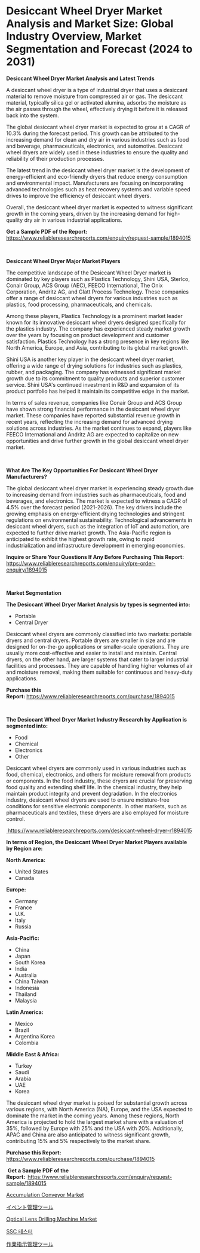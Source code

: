 <p><h1>Desiccant Wheel Dryer Market Analysis and Market Size: Global Industry Overview, Market Segmentation and Forecast (2024 to 2031)</h1></p><p><strong>Desiccant Wheel Dryer Market Analysis and Latest Trends</strong></p>
<p><p>A desiccant wheel dryer is a type of industrial dryer that uses a desiccant material to remove moisture from compressed air or gas. The desiccant material, typically silica gel or activated alumina, adsorbs the moisture as the air passes through the wheel, effectively drying it before it is released back into the system.</p><p>The global desiccant wheel dryer market is expected to grow at a CAGR of 10.3% during the forecast period. This growth can be attributed to the increasing demand for clean and dry air in various industries such as food and beverage, pharmaceuticals, electronics, and automotive. Desiccant wheel dryers are widely used in these industries to ensure the quality and reliability of their production processes.</p><p>The latest trend in the desiccant wheel dryer market is the development of energy-efficient and eco-friendly dryers that reduce energy consumption and environmental impact. Manufacturers are focusing on incorporating advanced technologies such as heat recovery systems and variable speed drives to improve the efficiency of desiccant wheel dryers.</p><p>Overall, the desiccant wheel dryer market is expected to witness significant growth in the coming years, driven by the increasing demand for high-quality dry air in various industrial applications.</p></p>
<p><strong>Get a Sample PDF of the Report:&nbsp;</strong> <a href="https://www.reliableresearchreports.com/enquiry/request-sample/1894015">https://www.reliableresearchreports.com/enquiry/request-sample/1894015</a></p>
<p>&nbsp;</p>
<p><strong>Desiccant Wheel Dryer Major Market Players</strong></p>
<p><p>The competitive landscape of the Desiccant Wheel Dryer market is dominated by key players such as Plastics Technology, Shini USA, Sterlco, Conair Group, ACS Group (AEC), FEECO International, The Onix Corporation, Andritz AG, and Glatt Process Technology. These companies offer a range of desiccant wheel dryers for various industries such as plastics, food processing, pharmaceuticals, and chemicals.</p><p>Among these players, Plastics Technology is a prominent market leader known for its innovative desiccant wheel dryers designed specifically for the plastics industry. The company has experienced steady market growth over the years by focusing on product development and customer satisfaction. Plastics Technology has a strong presence in key regions like North America, Europe, and Asia, contributing to its global market growth.</p><p>Shini USA is another key player in the desiccant wheel dryer market, offering a wide range of drying solutions for industries such as plastics, rubber, and packaging. The company has witnessed significant market growth due to its commitment to quality products and superior customer service. Shini USA's continued investment in R&D and expansion of its product portfolio has helped it maintain its competitive edge in the market.</p><p>In terms of sales revenue, companies like Conair Group and ACS Group have shown strong financial performance in the desiccant wheel dryer market. These companies have reported substantial revenue growth in recent years, reflecting the increasing demand for advanced drying solutions across industries. As the market continues to expand, players like FEECO International and Andritz AG are expected to capitalize on new opportunities and drive further growth in the global desiccant wheel dryer market.</p></p>
<p>&nbsp;</p>
<p><strong>What Are The Key Opportunities For Desiccant Wheel Dryer Manufacturers?</strong></p>
<p><p>The global desiccant wheel dryer market is experiencing steady growth due to increasing demand from industries such as pharmaceuticals, food and beverages, and electronics. The market is expected to witness a CAGR of 4.5% over the forecast period (2021-2026). The key drivers include the growing emphasis on energy-efficient drying technologies and stringent regulations on environmental sustainability. Technological advancements in desiccant wheel dryers, such as the integration of IoT and automation, are expected to further drive market growth. The Asia-Pacific region is anticipated to exhibit the highest growth rate, owing to rapid industrialization and infrastructure development in emerging economies.</p></p>
<p><strong>Inquire or Share Your Questions If Any Before Purchasing This Report:</strong> <a href="https://www.reliableresearchreports.com/enquiry/pre-order-enquiry/1894015">https://www.reliableresearchreports.com/enquiry/pre-order-enquiry/1894015</a></p>
<p>&nbsp;</p>
<p><strong>Market Segmentation</strong></p>
<p><strong>The Desiccant Wheel Dryer Market Analysis by types is segmented into:</strong></p>
<p><ul><li>Portable</li><li>Central Dryer</li></ul></p>
<p><p>Desiccant wheel dryers are commonly classified into two markets: portable dryers and central dryers. Portable dryers are smaller in size and are designed for on-the-go applications or smaller-scale operations. They are usually more cost-effective and easier to install and maintain. Central dryers, on the other hand, are larger systems that cater to larger industrial facilities and processes. They are capable of handling higher volumes of air and moisture removal, making them suitable for continuous and heavy-duty applications.</p></p>
<p><strong>Purchase this Report:&nbsp;</strong><a href="https://www.reliableresearchreports.com/purchase/1894015">https://www.reliableresearchreports.com/purchase/1894015</a></p>
<p>&nbsp;</p>
<p><strong>The Desiccant Wheel Dryer Market Industry Research by Application is segmented into:</strong></p>
<p><ul><li>Food</li><li>Chemical</li><li>Electronics</li><li>Other</li></ul></p>
<p><p>Desiccant wheel dryers are commonly used in various industries such as food, chemical, electronics, and others for moisture removal from products or components. In the food industry, these dryers are crucial for preserving food quality and extending shelf life. In the chemical industry, they help maintain product integrity and prevent degradation. In the electronics industry, desiccant wheel dryers are used to ensure moisture-free conditions for sensitive electronic components. In other markets, such as pharmaceuticals and textiles, these dryers are also employed for moisture control.</p></p>
<p><a href="https://www.reliableresearchreports.com/desiccant-wheel-dryer-r1894015">&nbsp;https://www.reliableresearchreports.com/desiccant-wheel-dryer-r1894015</a></p>
<p><strong>In terms of Region, the Desiccant Wheel Dryer Market Players available by Region are:</strong></p>
<p>
    <p> <strong> North America: </strong>
        <ul>
            <li>United States</li>
            <li>Canada</li>
        </ul>
        </p> 
    <p> <strong> Europe: </strong>
        <ul>
            <li>Germany</li>
            <li>France</li>
            <li>U.K.</li>
            <li>Italy</li>
            <li>Russia</li>
        </ul>
        </p> 
    <p> <strong> Asia-Pacific: </strong>
        <ul>
            <li>China</li>
            <li>Japan</li>
            <li>South Korea</li>
            <li>India</li>
            <li>Australia</li>
            <li>China Taiwan</li>
            <li>Indonesia</li>
            <li>Thailand</li>
            <li>Malaysia</li>
        </ul>
        </p> 
    <p> <strong> Latin America: </strong>
        <ul>
            <li>Mexico</li>
            <li>Brazil</li>
            <li>Argentina Korea</li>
            <li>Colombia</li>
        </ul>
        </p> 
    <p> <strong> Middle East & Africa: </strong>
        <ul>
            <li>Turkey</li>
            <li>Saudi</li>
            <li>Arabia</li>
            <li>UAE</li>
            <li>Korea</li>
        </ul>
    </p>
    </p>
<p><p>The desiccant wheel dryer market is poised for substantial growth across various regions, with North America (NA), Europe, and the USA expected to dominate the market in the coming years. Among these regions, North America is projected to hold the largest market share with a valuation of 35%, followed by Europe with 25% and the USA with 20%. Additionally, APAC and China are also anticipated to witness significant growth, contributing 15% and 5% respectively to the market share.</p></p>
<p><strong>Purchase this Report: </strong><a href="https://www.reliableresearchreports.com/purchase/1894015">https://www.reliableresearchreports.com/purchase/1894015</a></p>
<p>&nbsp;<strong>Get a Sample PDF of the Report:&nbsp;&nbsp;</strong><a href="https://www.reliableresearchreports.com/enquiry/request-sample/1894015">https://www.reliableresearchreports.com/enquiry/request-sample/1894015</a></p>
<p><strong></strong></p>
<p><p><a href="https://github.com/okotobwrhuteie/Market-Research-Report-List-2/blob/main/accumulation-conveyor-market.md">Accumulation Conveyor Market</a></p><p><a href="https://github.com/oqoeusbvpadwjs08/Market-Research-Report-List-1/blob/main/553606237490.md">イベント管理ツール</a></p><p><a href="https://github.com/ashepherd82/Market-Research-Report-List-4/blob/main/optical-lens-drilling-machine-market.md">Optical Lens Drilling Machine Market</a></p><p><a href="https://medium.com/@jackiefauhey9089475/ssc-tester-%EC%8B%9C%EC%9E%A5-%EA%B7%9C%EB%AA%A8-%EB%B0%8F-%EC%8B%9C%EC%9E%A5-%EB%8F%99%ED%96%A5-%EC%99%84%EC%A0%84%ED%95%9C-%EC%82%B0%EC%97%85-%EA%B0%9C%EC%9A%94-2024-2031-d0c3f1892158">SSC 테스터</a></p><p><a href="https://github.com/CloydAbbott2023/Market-Research-Report-List-1/blob/main/740256737489.md">作業指示管理ツール</a></p></p>